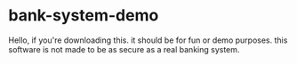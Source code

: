# bank-system-demo
Hello, if you're downloading this. it should be for fun or demo purposes. this software is not made to be as secure as a real banking system. 

